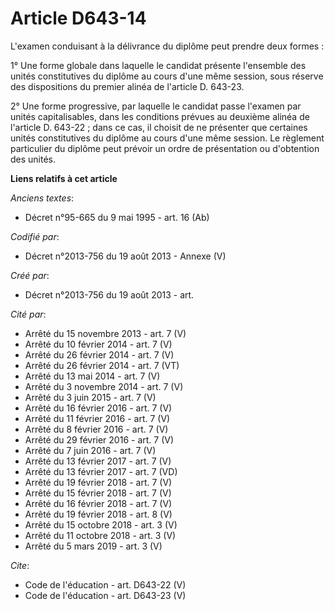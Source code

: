# Article D643-14

L'examen conduisant à la délivrance du diplôme peut prendre deux formes : 

1° Une forme globale dans laquelle le candidat présente l'ensemble des unités constitutives du diplôme au cours d'une même
session, sous réserve des dispositions du premier alinéa de l'article D. 643-23.

2° Une forme progressive, par laquelle le candidat passe l'examen par unités capitalisables, dans les conditions prévues au
deuxième alinéa de l'article D. 643-22 ; dans ce cas, il choisit de ne présenter que certaines unités constitutives du
diplôme au cours d'une même session. Le règlement particulier du diplôme peut prévoir un ordre de présentation ou d'obtention
des unités.

**Liens relatifs à cet article**

_Anciens textes_:

  - Décret n°95-665 du 9 mai 1995 - art. 16 (Ab)

_Codifié par_:

  - Décret n°2013-756 du 19 août 2013 -  Annexe (V)

_Créé par_:

  - Décret n°2013-756 du 19 août 2013 - art.

_Cité par_:

  - Arrêté du 15 novembre 2013 - art. 7 (V)
  - Arrêté du 10 février 2014 - art. 7 (V)
  - Arrêté du 26 février 2014 - art. 7 (V)
  - Arrêté du 26 février 2014 - art. 7 (VT)
  - Arrêté du 13 mai 2014 - art. 7 (V)
  - Arrêté du 3 novembre 2014 - art. 7 (V)
  - Arrêté du 3 juin 2015 - art. 7 (V)
  - Arrêté du 16 février 2016 - art. 7 (V)
  - Arrêté du 11 février 2016 - art. 7 (V)
  - Arrêté du 8 février 2016 - art. 7 (V)
  - Arrêté du 29 février 2016 - art. 7 (V)
  - Arrêté du 7 juin 2016 - art. 7 (V)
  - Arrêté du 13 février 2017 - art. 7 (V)
  - Arrêté du 13 février 2017 - art. 7 (VD)
  - Arrêté du 19 février 2018 - art. 7 (V)
  - Arrêté du 15 février 2018 - art. 7 (V)
  - Arrêté du 16 février 2018 - art. 7 (V)
  - Arrêté du 19 février 2018 - art. 8 (V)
  - Arrêté du 15 octobre 2018 - art. 3 (V)
  - Arrêté du 11 octobre 2018 - art. 3 (V)
  - Arrêté du 5 mars 2019 - art. 3 (V)

_Cite_:

  - Code de l'éducation - art. D643-22 (V)
  - Code de l'éducation - art. D643-23 (V)
